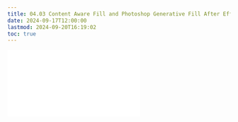 ```yaml
---
title: 04.03 Content Aware Fill and Photoshop Generative Fill After Effects
date: 2024-09-17T12:00:00
lastmod: 2024-09-20T16:19:02
toc: true
---
```


![Link to included file content](../../../../video/after-effects/conent-aware-fill-and-photoshop-generative-fill-after-effects.md)
